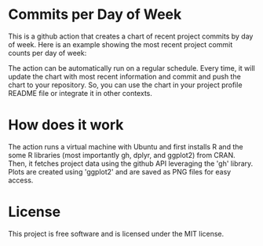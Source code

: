 # Commits per Day of Week

This is a github action that creates a chart of recent project commits by day of week. Here is an example showing the most recent project commit counts per day of week:

The action can be automatically run on a regular schedule. Every time, it will update the chart with most recent information and commit and push the chart to your repository. So, you can use the chart in your project profile README file or integrate it in other contexts.

# How does it work

The action runs a virtual machine with Ubuntu and first installs R and the some R libraries (most importantly gh, dplyr, and ggplot2) from CRAN. Then, it fetches project data using the github API leveraging the 'gh' library. Plots are created using 'ggplot2' and are saved as PNG files for easy access.

# License

This project is free software and is licensed under the MIT license.
